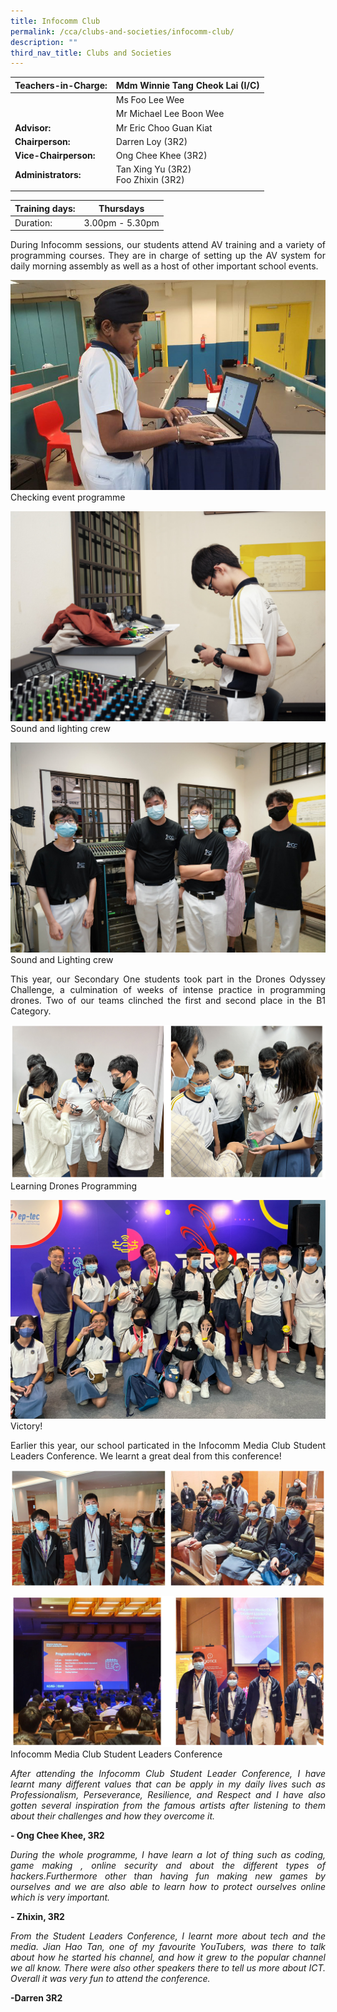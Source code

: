 ```yaml
---
title: Infocomm Club
permalink: /cca/clubs-and-societies/infocomm-club/
description: ""
third_nav_title: Clubs and Societies
---
```

|  **Teachers-in-Charge:** | Mdm Winnie Tang Cheok Lai (I/C) | 
| -------- | -------- |
|  |  Ms Foo Lee Wee |
| | Mr Michael Lee Boon Wee|
|**Advisor:** | Mr Eric Choo Guan Kiat |
|**Chairperson:** |Darren Loy (3R2) |
|**Vice-Chairperson:** |Ong Chee Khee (3R2)    |
|**Administrators:** | Tan Xing Yu (3R2) <br>Foo Zhixin (3R2)|
|  |  |

| Training days: | Thursdays  |
| - | -|
| Duration: |  3.00pm - 5.30pm |

<p style="text-align:justify">During Infocomm sessions, our students attend AV training and a variety of programming courses. They are in charge of setting up the AV system for daily morning assembly as well as a host of other important school events. </p>


![Checking event programme](/images/Cca/cca-infocomm-01.jpg)
Checking event programme

![Sound and lighting crew](/images/Cca/cca-infocomm-02.jpg)
Sound and lighting crew

![Sound and lighting crew](/images/Cca/cca-infocomm-03.jpg)
Sound and Lighting crew


<p style="text-align:justify">This year, our Secondary One students took part in the Drones Odyssey Challenge, a culmination of weeks of intense practice in programming drones. Two of our teams clinched the first and second place in the B1 Category. </p>

![Drones Odyssey](/images/Cca/cca-infocomm-06.jpg)
Learning Drones Programming

![Drones Odyssey](/images/Cca/cca-infocomm-07.jpg)
Victory!

<p style="text-align:justify">Earlier this year, our school particated in the Infocomm Media Club Student Leaders Conference.  We learnt a great deal from this conference!</p>

![Infocomm Media Club Student Leaders Conference](/images/Cca/cca-infocomm-mediaclub-01.jpg)

![Infocomm Media Club Student Leaders Conference](/images/Cca/cca-infocomm-mediaclub-02.jpg)
Infocomm Media Club Student Leaders Conference


<p style="text-align:justify; font-style:italic">After attending the Infocomm Club Student Leader Conference, I have learnt many different values that can be apply in my daily lives such as Professionalism, Perseverance, Resilience, and Respect and I have also gotten several inspiration from the famous artists after listening to them about their challenges and how they overcome it.</p>

**- Ong Chee Khee,  3R2**

 
<p style="text-align:justify; font-style:italic">During the whole programme, I have learn a lot of thing such as coding, game making , online security and about the different types of hackers.Furthermore other than having fun making new games by ourselves and we are also able to learn how to protect ourselves online which is very important.</p>

**- Zhixin, 3R2**
 
 
<p style="text-align:justify; font-style:italic">From the Student Leaders Conference, I learnt more about tech and the media. Jian Hao Tan, one of my favourite YouTubers, was there to talk about how he started his channel, and how it grew to the popular channel we all know. There were also other speakers there to tell us more about ICT. Overall it was very fun to attend the conference.</p>

**-Darren 3R2**


<!--
<p style="text-align:justify; font-style:italic">5 teams were sent for this challenge and one of our teams was selected for the semi-finals.</p>
Here are the links to our teams’ ideal carbon-free school.

Team 1 : [https://www.youtube.com/watch?v=_R8QUcgeh4s](https://www.youtube.com/watch?v=_R8QUcgeh4s) <br>
Team 2 : [https://www.youtube.com/watch?v=BMQegnTKrwA](https://www.youtube.com/watch?v=BMQegnTKrwA) <br>
Team 3 : [https://www.youtube.com/watch?v=hWpz9GqmS5E](https://www.youtube.com/watch?v=hWpz9GqmS5E) <br>
Team 4 : [https://www.youtube.com/watch?v=ZkXAqM_QuOY](https://www.youtube.com/watch?v=ZkXAqM_QuOY) <br>
Team 5 : [https://www.youtube.com/watch?v=w38LWfRriFI](https://www.youtube.com/watch?v=w38LWfRriFI)
-->